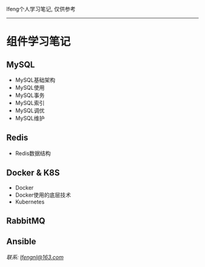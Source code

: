lfeng个人学习笔记, 仅供参考

---

# 组件学习笔记

## MySQL

- MySQL基础架构
- MySQL使用
- MySQL事务
- MySQL索引
- MySQL调优
- MySQL维护

## Redis

- Redis数据结构

## Docker & K8S

- Docker
- Docker使用的底层技术
- Kubernetes

## RabbitMQ

## Ansible

*联系: lfengnl@163.com*

